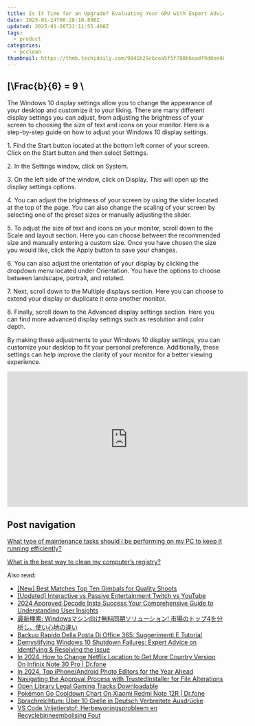 ```yaml
---
title: Is It Time for an Upgrade? Evaluating Your GPU with Expert Advice From YL Software
date: 2025-01-24T00:28:16.896Z
updated: 2025-01-26T21:11:55.498Z
tags:
  - product
categories:
  - pcclean
thumbnail: https://thmb.techidaily.com/9841b29c6cea5f5f780b6eadf9d0ee4bcbe0f046fdd4bc1a6bbe581309b919ba.jpg
---
```


## \[\Frac{b}{6} = 9 \

The Windows 10 display settings allow you to change the appearance of your desktop and customize it to your liking. There are many different display settings you can adjust, from adjusting the brightness of your screen to choosing the size of text and icons on your monitor. Here is a step-by-step guide on how to adjust your Windows 10 display settings. 

1\. Find the Start button located at the bottom left corner of your screen. Click on the Start button and then select Settings.

2\. In the Settings window, click on System.

3\. On the left side of the window, click on Display. This will open up the display settings options. 

4\. You can adjust the brightness of your screen by using the slider located at the top of the page. You can also change the scaling of your screen by selecting one of the preset sizes or manually adjusting the slider.

5\. To adjust the size of text and icons on your monitor, scroll down to the Scale and layout section. Here you can choose between the recommended size and manually entering a custom size. Once you have chosen the size you would like, click the Apply button to save your changes.

6\. You can also adjust the orientation of your display by clicking the dropdown menu located under Orientation. You have the options to choose between landscape, portrait, and rotated.

7\. Next, scroll down to the Multiple displays section. Here you can choose to extend your display or duplicate it onto another monitor.

8\. Finally, scroll down to the Advanced display settings section. Here you can find more advanced display settings such as resolution and color depth. 

By making these adjustments to your Windows 10 display settings, you can customize your desktop to fit your personal preference. Additionally, these settings can help improve the clarity of your monitor for a better viewing experience.

<!-- affiliate ads begin -->
<iframe width="560" height="315" src="https://www.youtube.com/embed/yr0yS_Ywrjs?si=QxzYiX1KmUaExmlo" title="YouTube video player" frameborder="0" allow="accelerometer; autoplay; clipboard-write; encrypted-media; gyroscope; picture-in-picture; web-share" referrerpolicy="strict-origin-when-cross-origin" allowfullscreen></iframe>
<!-- affiliate ads end -->

## Post navigation

[What type of maintenance tasks should I be performing on my PC to keep it running efficiently?](https://tools.techidaily.com/pcclean/products/)

[What is the best way to clean my computer’s registry?](https://tools.techidaily.com/pcclean/products/)

<ins class="adsbygoogle"
     style="display:block"
     data-ad-format="autorelaxed"
     data-ad-client="ca-pub-7571918770474297"
     data-ad-slot="1223367746"></ins>

<ins class="adsbygoogle"
     style="display:block"
     data-ad-client="ca-pub-7571918770474297"
     data-ad-slot="8358498916"
     data-ad-format="auto"
     data-full-width-responsive="true"></ins>

<span class="atpl-alsoreadstyle">Also read:</span>
<div><ul>
<li><a href="https://extra-information.techidaily.com/new-best-matches-top-ten-gimbals-for-quality-shoots/"><u>[New] Best Matches Top Ten Gimbals for Quality Shoots</u></a></li>
<li><a href="https://extra-skills.techidaily.com/updated-interactive-vs-passive-entertainment-twitch-vs-youtube/"><u>[Updated] Interactive vs Passive Entertainment Twitch vs YouTube</u></a></li>
<li><a href="https://instagram-clips.techidaily.com/2024-approved-decode-insta-success-your-comprehensive-guide-to-understanding-user-insights/"><u>2024 Approved Decode Insta Success Your Comprehensive Guide to Understanding User Insights</u></a></li>
<li><a href="https://win-exclusive.techidaily.com/1728492599084-windows-4/"><u>最新検索: Windowsマシン向け無料同期ソリューション! 市場のトップ4を分析し、使い心地の違い</u></a></li>
<li><a href="https://win-exclusive.techidaily.com/backup-rapido-della-posta-di-office-365-suggerimenti-e-tutorial/"><u>Backup Rapido Della Posta Di Office 365: Suggerimenti E Tutorial</u></a></li>
<li><a href="https://win-exclusive.techidaily.com/demystifying-windows-10-shutdown-failures-expert-advice-on-identifying-and-resolving-the-issue/"><u>Demystifying Windows 10 Shutdown Failures: Expert Advice on Identifying & Resolving the Issue</u></a></li>
<li><a href="https://review-topics.techidaily.com/in-2024-how-to-change-netflix-location-to-get-more-country-version-on-infinix-note-30-pro-drfone-by-drfone-virtual-android/"><u>In 2024, How to Change Netflix Location to Get More Country Version On Infinix Note 30 Pro | Dr.fone</u></a></li>
<li><a href="https://fox-helps.techidaily.com/in-2024-top-iphoneandroid-photo-editors-for-the-year-ahead/"><u>In 2024, Top iPhone/Android Photo Editors for the Year Ahead</u></a></li>
<li><a href="https://common-error.techidaily.com/navigating-the-approval-process-with-trustedinstaller-for-file-alterations/"><u>Navigating the Approval Process with TrustedInstaller for File Alterations</u></a></li>
<li><a href="https://extra-resources.techidaily.com/open-library-legal-gaming-tracks-downloadable/"><u>Open Library Legal Gaming Tracks Downloadable</u></a></li>
<li><a href="https://android-pokemon-go.techidaily.com/pokemon-go-cooldown-chart-on-xiaomi-redmi-note-12r-drfone-by-drfone-virtual-android/"><u>Pokémon Go Cooldown Chart On Xiaomi Redmi Note 12R | Dr.fone</u></a></li>
<li><a href="https://mondly-stories.techidaily.com/sprachreichtum-uber-10-grelle-in-deutsch-verbreitete-ausdrucke/"><u>Sprachreichtum: Über 10 Grelle in Deutsch Verbreitete Ausdrücke</u></a></li>
<li><a href="https://win-exclusive.techidaily.com/vs-code-vrijetierstof-herbewoningsprobleem-en-recyclebinneembolising-fout/"><u>VS Code Vrijetierstof: Herbewoningsprobleem en Recyclebinneembolising Fout</u></a></li>
</ul></div>

